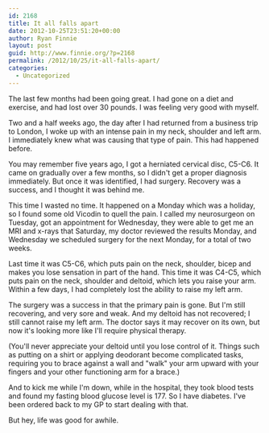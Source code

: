```yaml
---
id: 2168
title: It all falls apart
date: 2012-10-25T23:51:20+00:00
author: Ryan Finnie
layout: post
guid: http://www.finnie.org/?p=2168
permalink: /2012/10/25/it-all-falls-apart/
categories:
  - Uncategorized
---
```

The last few months had been going great. I had gone on a diet and exercise, and had lost over 30 pounds. I was feeling very good with myself.

Two and a half weeks ago, the day after I had returned from a business trip to London, I woke up with an intense pain in my neck, shoulder and left arm. I immediately knew what was causing that type of pain. This had happened before.

You may remember five years ago, I got a herniated cervical disc, C5-C6. It came on gradually over a few months, so I didn't get a proper diagnosis immediately. But once it was identified, I had surgery. Recovery was a success, and I thought it was behind me.

This time I wasted no time. It happened on a Monday which was a holiday, so I found some old Vicodin to quell the pain. I called my neurosurgeon on Tuesday, got an appointment for Wednesday, they were able to get me an MRI and x-rays that Saturday, my doctor reviewed the results Monday, and Wednesday we scheduled surgery for the next Monday, for a total of two weeks.

Last time it was C5-C6, which puts pain on the neck, shoulder, bicep and makes you lose sensation in part of the hand. This time it was C4-C5, which puts pain on the neck, shoulder and deltoid, which lets you raise your arm. Within a few days, I had completely lost the ability to raise my left arm.

The surgery was a success in that the primary pain is gone. But I'm still recovering, and very sore and weak. And my deltoid has not recovered; I still cannot raise my left arm. The doctor says it may recover on its own, but now it's looking more like I'll require physical therapy.

(You'll never appreciate your deltoid until you lose control of it. Things such as putting on a shirt or applying deodorant become complicated tasks, requiring you to brace against a wall and "walk" your arm upward with your fingers and your other functioning arm for a brace.)

And to kick me while I'm down, while in the hospital, they took blood tests and found my fasting blood glucose level is 177. So I have diabetes. I've been ordered back to my GP to start dealing with that.

But hey, life was good for awhile.
